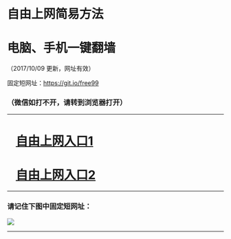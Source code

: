 ﻿# 自由上网简易方法

# 电脑、手机一键翻墙

（2017/10/09 更新，网址有效）

固定短网址：https://git.io/free99

### （微信如打不开，请转到浏览器打开）


***





# &nbsp;&nbsp; <a href="http://ft1675930414.fwq-tz-1001.info/fwqtz01.html?t=100900130992 " target="_blank">自由上网入口1</a>
# &nbsp;&nbsp; <a href="http://ft1049416044.fwq-tz-1002.info/fwqtz02.html?t=100900116707 " target="_blank">自由上网入口2</a>
***

### 请记住下图中固定短网址：

<img src="https://s3-us-west-2.amazonaws.com/fwq-1001/yjfq-20170905okok.png" /> 


***

